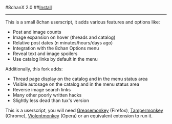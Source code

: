 #8chanX 2.0
##<a href="https://github.com/Pashe/8chan-X/raw/2-0/8chan-x.user.js">Install</a>
***

This is a small 8chan userscript, it adds various features and options like:
 * Post and image counts
 * Image expansion on hover (threads and catalog)
 * Relative post dates (n minutes/hours/days ago)
 * Integration with the 8chan Options menu
 * Reveal text and image spoilers
 * Use catalog links by default in the menu
 
Additionally, this fork adds:
 * Thread page display on the catalog and in the menu status area
 * Visible autosage on the catalog and in the menu status area
 * Reverse image search links
 * Many other poorly written hacks
 * Slightly less dead than tux's version

This is a userscript, you will need <a href="https://addons.mozilla.org/en-US/firefox/addon/greasemonkey/">Greasemonkey</a> (Firefox), <a href="https://chrome.google.com/webstore/detail/tampermonkey/dhdgffkkebhmkfjojejmpbldmpobfkfo">Tampermonkey</a> (Chrome), <a href="https://addons.opera.com/en/extensions/details/violent-monkey/">Violentmonkey</a> (Opera) or an equivalent extension to run it.